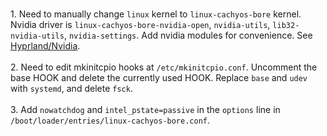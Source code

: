 <br/>1. Need to manually change `linux` kernel to `linux-cachyos-bore` kernel. Nvidia driver is `linux-cachyos-bore-nvidia-open`, `nvidia-utils`, `lib32-nvidia-utils`, `nvidia-settings`. Add nvidia modules for convenience. See [Hyprland/Nvidia](https://wiki.hyprland.org/Nvidia/).
<br/>
<br/>2. Need to edit mkinitcpio hooks at `/etc/mkinitcpio.conf`. Uncomment the base HOOK and delete the currently used HOOK. Replace `base` and `udev` with `systemd`, and delete `fsck`.
<br/>
<br/>3. Add `nowatchdog` and `intel_pstate=passive` in the `options` line in `/boot/loader/entries/linux-cachyos-bore.conf`.
